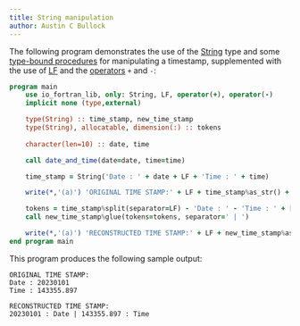 ```yaml
---
title: String manipulation
author: Austin C Bullock
---
```


The following program demonstrates the use of the [String](../../type/string.html) type and some [type-bound procedures](../Ref/string-methods.html) for manipulating a timestamp, supplemented with the use of [LF](../../module/io_fortran_lib.html#variable-lf) and the [operators](../Ref/operators.html) `+` and `-`:

```fortran
program main
    use io_fortran_lib, only: String, LF, operator(+), operator(-)
    implicit none (type,external)

    type(String) :: time_stamp, new_time_stamp
    type(String), allocatable, dimension(:) :: tokens
    
    character(len=10) :: date, time

    call date_and_time(date=date, time=time)

    time_stamp = String('Date : ' + date + LF + 'Time : ' + time)

    write(*,'(a)') 'ORIGINAL TIME STAMP:' + LF + time_stamp%as_str() + LF

    tokens = time_stamp%split(separator=LF) - 'Date : ' - 'Time : ' + [' : Date', ' : Time']
    call new_time_stamp%glue(tokens=tokens, separator=' | ')

    write(*,'(a)') 'RECONSTRUCTED TIME STAMP:' + LF + new_time_stamp%as_str()
end program main
```

This program produces the following sample output:

```text
ORIGINAL TIME STAMP:
Date : 20230101
Time : 143355.897

RECONSTRUCTED TIME STAMP:
20230101 : Date | 143355.897 : Time
```
